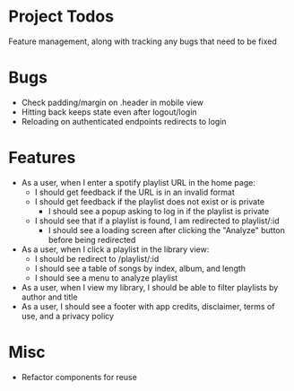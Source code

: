 # Project Todos
Feature management, along with tracking any bugs that need to be fixed
# Bugs
- Check padding/margin on .header in mobile view
- Hitting back keeps state even after logout/login
- Reloading on authenticated endpoints redirects to login

# Features
- As a user, when I enter a spotify playlist URL in the home page:
  - I should get feedback if the URL is in an invalid format
  - I should get feedback if the playlist does not exist or is private
    - I should see a popup asking to log in if the playlist is private
  - I should see that if a playlist is found, I am redirected to playlist/:id
    - I should see a loading screen after clicking the "Analyze" button before being redirected
- As a user, when I click a playlist in the library view:
  - I should be redirect to /playlist/:id
  - I should see a table of songs by index, album, and length
  - I should see a menu to analyze playlist
- As a user, when I view my library, I should be able to filter playlists by author and title
- As a user, I should see a footer with app credits, disclaimer, terms of use, and a privacy policy

# Misc
- Refactor components for reuse
